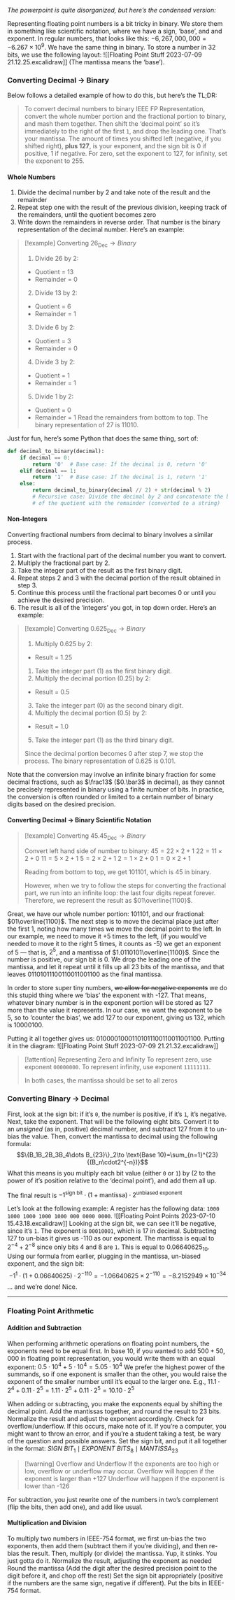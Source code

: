 *The powerpoint is quite disorganized, but here’s the condensed version:*

Representing floating point numbers is a bit tricky in binary. We store them in something like scientific notation, where we have a sign, ‘base’, and and exponent. In regular numbers, that looks like this: $-6,267,000,000=-6.267\times10^9$. We have the same thing in binary. To store a number in 32 bits, we use the following layout:
![[Floating Point Stuff 2023-07-09 21.12.25.excalidraw]]
(The mantissa means the ‘base’).

### Converting Decimal → Binary
Below follows a detailed example of how to do this, but here’s the TL;DR:

> To convert decimal numbers to binary IEEE FP Representation, convert the whole number portion and the fractional portion to binary, and mash them together. Then shift the ‘decimal point’ so it’s immediately to the right of the first `1`, and drop the leading one. That’s your mantissa. The amount of times you shifted left (negative, if you shifted right), **plus 127**, is your exponent, and the sign bit is 0 if positive, 1 if negative. For zero, set the exponent to 127, for infinity, set the exponent to 255.


#### Whole Numbers
1. Divide the decimal number by 2 and take note of the result and the remainder
2. Repeat step one with the result of the previous division, keeping track of the remainders, until the quotient becomes zero
3. Write down the remainders in reverse order. That number is the binary representation of the decimal number. Here’s an example:

> [!example] Converting $26_{\text{Dec}}\to Binary$
> 
> 1. Divide $26$ by $2$:
> 	- Quotient = $13$
> 	- Remainder = $0$
> 2. Divide $13$ by $2$:
> 	- Quotient = $6$
> 	- Remainder = $1$
> 3. Divide $6$ by $2$:
> 	- Quotient = $3$
> 	- Remainder = $0$
> 4. Divide $3$ by $2$:
> 	- Quotient = $1$
> 	- Remainder = $1$
> 5. Divide $1$ by $2$:
> 	- Quotient = $0$
> 	- Remainder = $1$
> Read the remainders from bottom to top.
> The binary representation of $27$ is $11010$.
> 

Just for fun, here’s some Python that does the same thing, sort of:
```python
def decimal_to_binary(decimal):
    if decimal == 0:
        return '0'  # Base case: If the decimal is 0, return '0'
    elif decimal == 1:
        return '1'  # Base case: If the decimal is 1, return '1'
    else:
        return decimal_to_binary(decimal // 2) + str(decimal % 2)
        # Recursive case: Divide the decimal by 2 and concatenate the binary representation
        # of the quotient with the remainder (converted to a string)
```

#### Non-Integers
Converting fractional numbers from decimal to binary involves a similar process.
1. Start with the fractional part of the decimal number you want to convert.
2. Multiply the fractional part by 2.
3. Take the integer part of the result as the first binary digit.
4. Repeat steps 2 and 3 with the decimal portion of the result obtained in step 3.
5. Continue this process until the fractional part becomes 0 or until you achieve the desired precision.
6. The result is all of the ‘integers’ you got, in top down order. Here’s an example:

> [!example] Converting $0.625_{\text{Dec}}\to Binary$
> 1. Multiply $0.625$ by $2$:
> 	- Result = $1.25$
> 1. Take the integer part ($1$) as the first binary digit.
> 2. Multiply the decimal portion ($0.25$) by $2$:
> 	- Result = $0.5$
> 3. Take the integer part (0) as the second binary digit.
> 4. Multiply the decimal portion ($0.5$) by $2$:
> 	- Result = $1.0$
> 5. Take the integer part ($1$) as the third binary digit.
> 
> Since the decimal portion becomes $0$ after step $7$, we stop the process.
> The binary representation of $0.625$ is $0.101$.

Note that the conversion may involve an infinite binary fraction for some decimal fractions, such as $\frac13$ ($0.\bar3$ in decimal), as they cannot be precisely represented in binary using a finite number of bits. In practice, the conversion is often rounded or limited to a certain number of binary digits based on the desired precision.

#### Converting Decimal → Binary Scientific Notation

> [!example] Converting $45.45_{\text{Dec}}\to Binary$
> 
> Convert left hand side of number to binary:
> $45 = 22 \times 2 + 1$
> $22 = 11 \times 2 + 0$
> $11 = 5 \times 2 + 1$
> $5 = 2 \times 2 + 1$
> $2 = 1 \times 2 + 0$
> $1 = 0 \times 2 + 1$
> 
> Reading from bottom to top, we get $101101$, which is $45$ in binary.
> 
> However, when we try to follow the steps for converting the fractional part, we run into an infinite loop: the last four digits repeat forever. Therefore, we represent the result as $01\overline{1100}$.

Great, we have our whole number portion: $101101$, and our fractional: $01\overline{1100}$.
The next step is to move the decimal place just after the first 1, noting how many times we move the decimal point to the left.
In our example, we need to move it +5 times to the left, (if you would’ve needed to move it to the right 5 times, it counts as -5) we get an exponent of 5 — that is, $2^5$, and a mantissa of $1.0110101\overline{1100}$.
Since the number is positive, our sign bit is 0. We drop the leading one of the mantissa, and let it repeat until it fills up all 23 bits of the mantissa, and that leaves $01101011100110011001100$ as the final mantissa.

In order to store super tiny numbers, ~~we allow for negative exponents~~ we do this stupid thing where we ‘bias’ the exponent with -127. That means, whatever binary number is in the exponent portion will be stored as 127 more than the value it represents. In our case, we want the exponent to be 5, so to ‘counter the bias’, we add 127 to our exponent, giving us 132, which is 10000100.

Putting it all together gives us: 01000010001101011100110011001100. Putting it in the diagram:
![[Floating Point Stuff 2023-07-09 21.21.32.excalidraw]]

> [!attention] Representing Zero and Infinity
> To represent zero, use exponent `00000000`.
> To represent infinity, use exponent `11111111`.
> 
> In both cases, the mantissa should be set to all zeros


### Converting Binary → Decimal

First, look at the sign bit: if it’s `0`, the number is positive, if it’s `1`, it’s negative.
Next, take the exponent. That will be the following eight bits. Convert it to an *unsigned* (as in, positive) decimal number, and subtract 127 from it to un-bias the value.
Then, convert the mantissa to decimal using the following formula: $$\{B_1B_2B_3B_4\dots B_{23}\}_2\to \text{Base 10}=\sum_{n=1}^{23}{(B_n\cdot2^{-n})}$$
What this means is you multiply each bit value (either `0` or `1`) by (2 to the power of it’s position relative to the ‘decimal point’), and add them all up.

The final result is $-1^\text{sign bit}\cdot(1+\text{mantissa})\cdot2^{\text{unbiased exponent}}$


Let’s look at the following example:
A register has the following data: `1000 1000 1000 1000 1000 000 0000 0000`.
![[Floating Point Points 2023-07-10 15.43.18.excalidraw]]
Looking at the sign bit, we can see it’ll be negative, since it’s `1`.
The exponent is `00010001`, which is 17 in decimal. Subtracting 127 to un-bias it gives us -110 as our exponent.
The mantissa is equal to $2^{-4}+2^{-8}$ since only bits $4$ and $8$ are `1`. This is equal to $0.06640625_{10}$.
Using our formula from earlier, plugging in the mantissa, un-biased exponent, and the sign bit:
$$-1^1\cdot(1+0.06640625)\cdot2^{-110}=-1.06640625\times2^{-110}=-8.2152949\times10^{-34}$$
… and we’re done! Nice.

---

### Floating Point Arithmetic
#### Addition and Subtraction
When performing arithmetic operations on floating point numbers, the exponents need to be equal first. In base 10, if you wanted to add $500+50,000$ in floating point representation, you would write them with an equal exponent: $0.5\cdot10^4+5\cdot10^4=5.05\cdot10^4$
We prefer the highest power of the summands, so if one exponent is smaller than the other, you would raise the exponent of the smaller number until it’s equal to the larger one. E.g., $11.1\cdot2^4+0.11\cdot2^5=1.11\cdot2^5+0.11\cdot2^5=10.10\cdot2^5$

When adding or subtracting, you make the exponents equal by shifting the decimal point.
Add the mantissas together, and round the result to 23 bits.
Normalize the result and adjust the exponent accordingly.
Check for overflow/underflow. If this occurs, make note of it. If you’re a computer, you might want to throw an error, and if you’re a student taking a test, be wary of the question and possible answers.
Set the sign bit, and put it all together in the format:
$SIGN\ BIT_1\mid EXPONENT\ BITS_8\mid {MANTISSA}_{23}$

> [!warning] Overflow and Underflow
> If the exponents are too high or low, overflow or underflow may occur.
> Overflow will happen if the exponent is larger than +127
> Underflow will happen if the exponent is lower than -126

For subtraction, you just rewrite one of the numbers in two’s complement (flip the bits, then add one), and add like usual.

#### Multiplication and Division
To multiply two numbers in IEEE-754 format, we first un-bias the two exponents, then add them (subtract them if you’re dividing), and then re-bias the result.
Then, multiply (or divide) the mantissa. Yup, it stinks. You just gotta do it.
Normalize the result, adjusting the exponent as needed
Round the mantissa (Add the digit after the desired precision point to the digit before it, and chop off the rest)
Set the sign bit appropriately (positive if the numbers are the same sign, negative if different).
Put the bits in IEEE-754 format.

